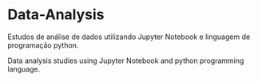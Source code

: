 # Data-Analysis


Estudos de análise de dados utilizando Jupyter Notebook e linguagem de programação python.

Data analysis studies using Jupyter Notebook and python programming language.
